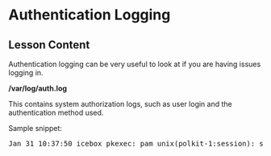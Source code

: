 # Authentication Logging

## Lesson Content

Authentication logging can be very useful to look at if you are having issues logging in. 

<b>/var/log/auth.log</b>

This contains system authorization logs, such as user login and the authentication method used. 

Sample snippet:

<pre>
Jan 31 10:37:50 icebox pkexec: pam_unix(polkit-1:session): session opened for user root by (uid=1000)
</pre>

